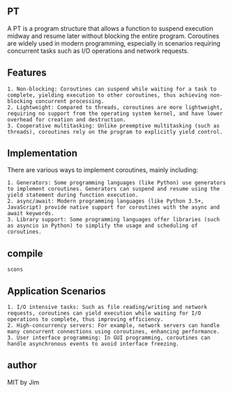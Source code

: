 ## PT  
A PT is a program structure that allows a function to suspend execution midway and resume later without blocking the entire program. Coroutines are widely used in modern programming, especially in scenarios requiring concurrent tasks such as I/O operations and network requests.

## Features

	1. Non-blocking: Coroutines can suspend while waiting for a task to complete, yielding execution to other coroutines, thus achieving non-blocking concurrent processing.
	2. Lightweight: Compared to threads, coroutines are more lightweight, requiring no support from the operating system kernel, and have lower overhead for creation and destruction.
	3. Cooperative multitasking: Unlike preemptive multitasking (such as threads), coroutines rely on the program to explicitly yield control.

## Implementation

There are various ways to implement coroutines, mainly including:

	1. Generators: Some programming languages (like Python) use generators to implement coroutines. Generators can suspend and resume using the yield statement during function execution.
	2. async/await: Modern programming languages (like Python 3.5+, JavaScript) provide native support for coroutines with the async and await keywords.
	3. Library support: Some programming languages offer libraries (such as asyncio in Python) to simplify the usage and scheduling of coroutines.

## compile  
`scons` 

## Application Scenarios

	1. I/O intensive tasks: Such as file reading/writing and network requests, coroutines can yield execution while waiting for I/O operations to complete, thus improving efficiency.
	2. High-concurrency servers: For example, network servers can handle many concurrent connections using coroutines, enhancing performance.
	3. User interface programming: In GUI programming, coroutines can handle asynchronous events to avoid interface freezing.

## author
MIT by Jim

